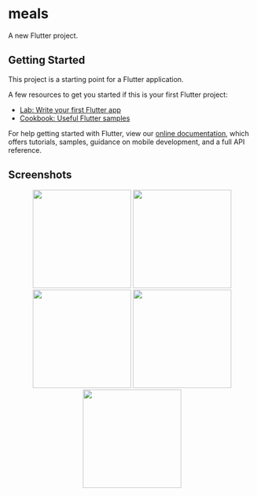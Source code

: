 # meals

A new Flutter project.

## Getting Started

This project is a starting point for a Flutter application.

A few resources to get you started if this is your first Flutter project:

- [Lab: Write your first Flutter app](https://flutter.dev/docs/get-started/codelab)
- [Cookbook: Useful Flutter samples](https://flutter.dev/docs/cookbook)

For help getting started with Flutter, view our
[online documentation](https://flutter.dev/docs), which offers tutorials,
samples, guidance on mobile development, and a full API reference.

## Screenshots
<div align="center">
  <img src="https://lh3.googleusercontent.com/pw/AM-JKLXBtxoSi1Xa3s_91pw2d1UciZEs-8htQsK_N__XvyekJMGcB3grnwv0bCnMGINuS7z_1uPm2CXlWN06rIOQSHXe3LUNYDx5RlCpH96E_jlISICfKIvPKyCnXIdJYoKkTzAKLztPE9yQqgMH-ivYFAiiKg=w416-h947-no?authuser=1" width="200" />
  <img src="https://lh3.googleusercontent.com/pw/AM-JKLVRNciPE25yMEJJv8duuJtX0EKdFFoLJyobARgMxtdAshM-AtF54AwSCBYpDV0WDLAjOfgZ3hvKJnKbGCEBEWLVo9GlXgpJaLkP4Ti0T20Vu0ENjKVlGWPJB09HvpvPZaRMqkQbh7-2zEYCNVOix0jagw=w416-h947-no?authuser=1" width="200" />
  <img src="https://lh3.googleusercontent.com/pw/AM-JKLVrrtH7p4ZDEWJBBFHVQnE8sSzaoee9YCVya3uCE6jy9mAxv_99qh_V4divp8qBFJzJerX_QjeZVO7gh4MnpJsotBpM_Msa2OowNPVr_bLrcG_gJ6LPfc0r-GplA8p0Ui_oQzxaFVPiQXg7_d0lIMcpoA=w416-h947-no?authuser=1" width="200" />
  <img src="https://lh3.googleusercontent.com/pw/AM-JKLUVRss_xDLgJTW-CndiA_2qnzBuSVGXx0Ky6egvgB_QpClmfvXRlFh2vMcgi1K_Nh0nnXibu9x3pmt-7vyO-IozC3a2PngdAjx8YhF4SsbjFIvpuj2PhpW1Af1YTnDRv8AFbYwdbWjcJmlTwh8-QgRwdw=w416-h947-no?authuser=1" width="200" />
  <img src="https://lh3.googleusercontent.com/pw/AM-JKLXanojgz_cVY1-mqX_1MMsk9qvbGBzo5U4QFkL_l_os0XJDqxoqw69eBTuluOAKefWYX0CrGp0ICHOs0tCTAhr0XFgRC4CkVws4YzlJv5Tv2awVMQxVSwgBGb88Oo0X_KWjtA8N2roxXZBva7FbmCZHSQ=w416-h947-no?authuser=1" width="200" />
</div>
